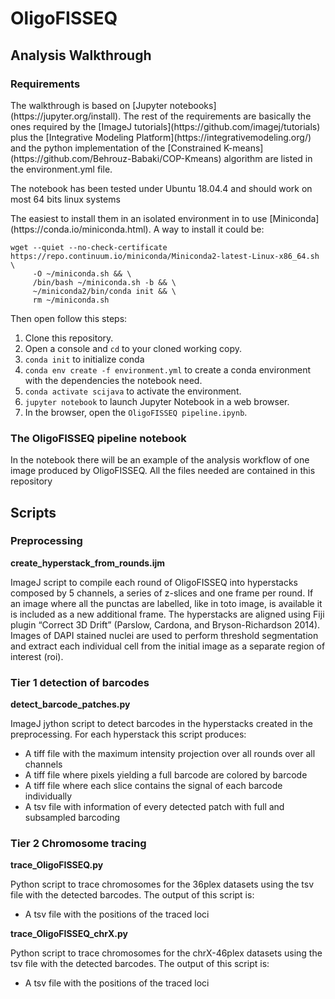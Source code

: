# OligoFISSEQ

## Analysis Walkthrough

### Requirements

<p>The walkthrough is based on [Jupyter notebooks](https://jupyter.org/install). The rest of the requirements are basically the ones required by the [ImageJ tutorials](https://github.com/imagej/tutorials) plus the [Integrative Modeling Platform](https://integrativemodeling.org/) and the python implementation of the [Constrained K-means](https://github.com/Behrouz-Babaki/COP-Kmeans) algorithm are listed in the environment.yml file.</p>
<p>The notebook has been tested under Ubuntu 18.04.4 and should work on most 64 bits linux systems</p>  
<p>The easiest to install them in an isolated environment in to use [Miniconda](https://conda.io/miniconda.html). A way to install it could be:</p>

    wget --quiet --no-check-certificate https://repo.continuum.io/miniconda/Miniconda2-latest-Linux-x86_64.sh \
         -O ~/miniconda.sh && \
         /bin/bash ~/miniconda.sh -b && \
         ~/miniconda2/bin/conda init && \
         rm ~/miniconda.sh

<p>Then open follow this steps:</p>

1. Clone this repository.
2. Open a console and `cd` to your cloned working copy.
3. `conda init` to initialize conda
3. `conda env create -f environment.yml` to create a conda environment with the
   dependencies the notebook need.
4. `conda activate scijava` to activate the environment.
5. `jupyter notebook` to launch Jupyter Notebook in a web browser.
6. In the browser, open the `OligoFISSEQ pipeline.ipynb`.

### The OligoFISSEQ pipeline notebook

<p>In the notebook there will be an example of the analysis workflow of one image produced by OligoFISSEQ. All the files needed are contained in this repository</p>   

## Scripts

### Preprocessing

**create_hyperstack_from_rounds.ijm**
<p>ImageJ script to compile each round of OligoFISSEQ into hyperstacks composed by 5 channels, a series of z-slices and one frame per round. If an image where all the punctas are labelled, like in toto image, is available it is included as a new additional frame. The hyperstacks are aligned using Fiji plugin “Correct 3D Drift” (Parslow, Cardona, and Bryson-Richardson 2014). Images of DAPI stained nuclei are used to perform threshold segmentation and extract each individual cell from the initial image as a separate region of interest (roi).</p>

### Tier 1 detection of barcodes

**detect_barcode_patches.py**
<p>ImageJ jython script to detect barcodes in the hyperstacks created in the preprocessing. For each hyperstack this script produces:</p>

* A tiff file with the maximum intensity projection over all rounds over all channels
* A tiff file where pixels yielding a full barcode are colored by barcode
* A tiff file where each slice contains the signal of each barcode individually
* A tsv file with information of every detected patch with full and subsampled barcoding

### Tier 2 Chromosome tracing

**trace_OligoFISSEQ.py**
<p>Python script to trace chromosomes for the 36plex datasets using the tsv file with the detected barcodes. The output of this script is:</p>

* A tsv file with the positions of the traced loci

**trace_OligoFISSEQ_chrX.py**
<p>Python script to trace chromosomes for the chrX-46plex datasets using the tsv file with the detected barcodes. The output of this script is:</p>

* A tsv file with the positions of the traced loci


